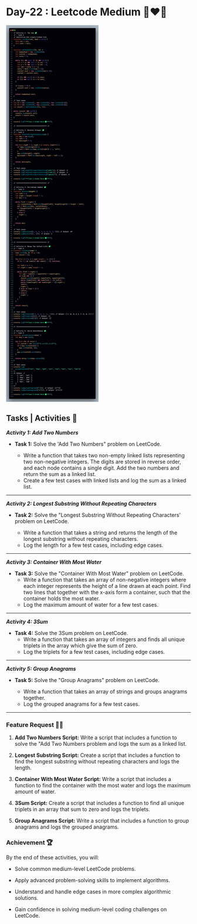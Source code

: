 # Day-22 : Leetcode Medium 🍵❤️‍🔥

![Day-22 Code Snap](Day-22%20Code%20Snap.png)

## Tasks | Activities 🌟

_**Activity 1: Add Two Numbers**_

- **Task 1:** Solve the 'Add Two Numbers" problem on LeetCode.

  - Write a function that takes two non-empty linked lists representing two non-negative integers. The digits are stored in reverse order, and each node contains a single digit. Add the two numbers and return the sum as a linked list.
  - Create a few test cases with linked lists and log the sum as a linked list.

<hr/>

_**Activity 2: Longest Substring Without Repeating Characters**_

- **Task 2:** Solve the "Longest Substring Without Repeating Characters' problem on LeetCode.

  - Write a function that takes a string and returns the length of the longest substring without repeating characters.
  - Log the length for a few test cases, including edge cases.

<hr/>

_**Activity 3: Container With Most Water**_

- **Task 3:** Solve the "Container With Most Water" problem on LeetCode.
  - Write a function that takes an array of non-negative integers where each integer represents the height of a line drawn at each point. Find two lines that together with the x-axis form a container, such that the container holds the most water.
  - Log the maximum amount of water for a few test cases.

<hr/>

_**Activity 4: 3Sum**_

- **Task 4:** Solve the 3Sum problem on LeetCode.
  - Write a function that takes an array of integers and finds all unique triplets in the array which give the sum of zero.
  - Log the triplets for a few test cases, including edge cases.

<hr/>

_**Activity 5: Group Anagrams**_

- **Task 5:** Solve the "Group Anagrams" problem on LeetCode.

  - Write a function that takes an array of strings and groups anagrams together.
  - Log the grouped anagrams for a few test cases.

<hr/>

### Feature Request 🙇‍♂️

1. **Add Two Numbers Script:** Write a script that includes a function to solve the "Add Two Numbers problem and logs the sum as a linked list.

2. **Longest Substring Script:** Create a script that includes a function to find the longest substring without repeating characters and logs the length.

3. **Container With Most Water Script:** Write a script that includes a function to find the container with the most water and logs the maximum amount of water.

4. **3Sum Script:** Create a script that includes a function to find all unique triplets in an array that sum to zero and logs the triplets.

5. **Group Anagrams Script:** Write a script that includes a function to group anagrams and logs the grouped anagrams.

### Achievement 🏆

By the end of these activities, you will:

- Solve common medium-level LeetCode problems.

- Apply advanced problem-solving skills to implement algorithms.

- Understand and handle edge cases in more complex algorithmic solutions.

- Gain confidence in solving medium-level coding challenges on LeetCode.

